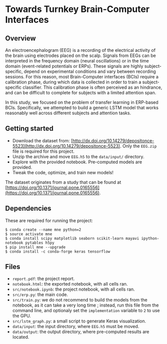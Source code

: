 # Towards Turnkey Brain-Computer Interfaces

## Overview

An electroencephalogram (EEG) is a recording of the electrical activity of the brain using electrodes placed on the scalp. Signals from EEGs can be interpreted in the frequency domain (neural oscillations) or in the time domain (event-related potentials or ERPs). These signals are highly subject-specific, depend on experimental conditions and vary between recording sessions. For this reason, most Brain-Computer interfaces (BCIs) require a calibration phase, during which data is collected in order to train a subject-specific classifier. This calibration phase is often perceived as an hindrance, and can be difficult to complete for subjects with a limited attention span.

In this study, we focused on the problem of transfer learning in ERP-based BCIs. Specifically, we attempted to build a generic LSTM model that works reasonably well across different subjects and attention tasks.

## Getting started

* Download the dataset from: [http://dx.doi.org/10.14279/depositonce-5523](http://dx.doi.org/10.14279/depositonce-5523). Only the ``EEG.zip`` file is required for this project.
* Unzip the archive and move ``EEG.h5`` to the ``data/input/`` directory.
* Explore with the provided notebook. Pre-computed models are provided.
* Tweak the code, optimize, and train new models!

The dataset originates from a study that can be found at [https://doi.org/10.1371/journal.pone.0165556](https://doi.org/10.1371/journal.pone.0165556).

## Dependencies

These are required for running the project:

```
$ conda create --name mne python=2
$ source activate mne
$ conda install scipy matplotlib seaborn scikit-learn mayavi ipython-notebook pytables h5py
$ pip install mne --upgrade
$ conda install -c conda-forge keras tensorflow
```

## Files

* ``report.pdf``: the project report.
* ``notebook.html``: the exported notebook, with all cells ran.
* ``src/notebook.ipynb``: the project notebook, with all cells ran.
* ``src/erp.py``: the main code.
* ``src/train.py``: we do not recommend to build the models from the notebook, as it can take a very long time ; instead, run this file from the command line, and optionaly set the ``implementation`` variable to ``2`` to use the GPU.
* ``src/lstm_graph.py``: a small script to generate Keras visualization.
* ``data/input``: the input directory, where ``EEG.h5`` must be moved.
* ``data/output``: the output directory, where pre-computed results are located.
